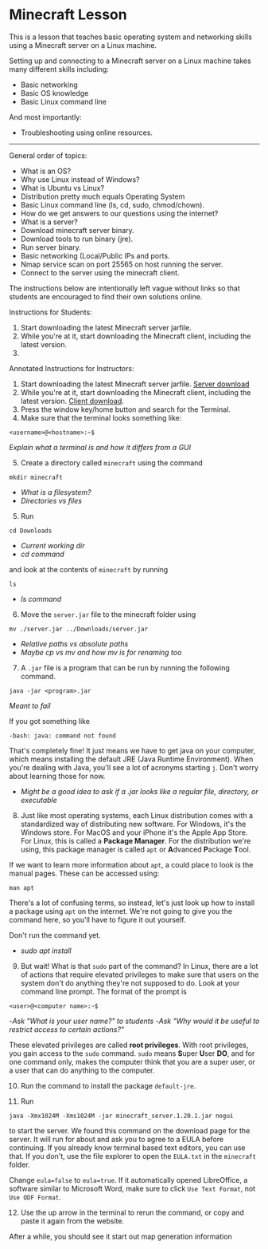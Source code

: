 # Minecraft Lesson

This is a lesson that teaches basic operating system and networking skills using a Minecraft server on a Linux machine.

Setting up and connecting to a Minecraft server on a Linux machine takes many different skills including:
- Basic networking
- Basic OS knowledge
- Basic Linux command line

And most importantly:

- Troubleshooting using online resources.

--- 

General order of topics:
- What is an OS?
- Why use Linux instead of Windows?
- What is Ubuntu vs Linux?
- Distribution pretty much equals Operating System 
- Basic Linux command line (ls, cd, sudo, chmod/chown).
- How do we get answers to our questions using the internet?
- What is a server?
- Download minecraft server binary.
- Download tools to run binary (jre).
- Run server binary.
- Basic networking (Local/Public IPs and ports.
- Nmap service scan on port 25565 on host running the server.
- Connect to the server using the minecraft client.

The instructions below are intentionally left vague without links so that students are encouraged to find their own solutions online.

Instructions for Students:

1. Start downloading the latest Minecraft server jarfile.
2. While you're at it, start downloading the Minecraft client, including the latest version.
3. 

Annotated Instructions for Instructors:

1. Start downloading the latest Minecraft server jarfile. [Server download](https://www.minecraft.net/en-us/download/server)
2. While you're at it, start downloading the Minecraft client, including the latest version. [Client download](https://www.minecraft.net/en-us/download).
3. Press the window key/home button and search for the Terminal.
4. Make sure that the terminal looks something like:
```
<username>@<hostname>:~$
```
*Explain what a terminal is and how it differs from a GUI*

5. Create a directory called ```minecraft``` using the command
```
mkdir minecraft
```
- *What is a filesystem?*
- *Directories vs files*

5. Run
```
cd Downloads
```
- *Current working dir*
- *cd command*

and look at the contents of ```minecraft``` by running
```
ls
```
- *ls command*

6. Move the ```server.jar``` file to the minecraft folder using
```
mv ./server.jar ../Downloads/server.jar
```
- *Relative paths vs absolute paths*
- *Maybe cp vs mv and how mv is for renaming too*

7. A ```.jar``` file is a program that can be run by running the following command. 
```
java -jar <program>.jar
```
*Meant to fail*

If you got something like 
```
-bash: java: command not found
```
That's completely fine! It just means we have to get java on your computer, which means installing the default JRE (Java Runtime Environment). When you're dealing with Java, you'll see a lot of acronyms starting ```j```. Don't worry about learning those for now.
- *Might be a good idea to ask if a .jar looks like a regular file, directory, or executable*

8. Just like most operating systems, each Linux distribution comes with a standardized way of distributing new software. For Windows, it's the Windows store. For MacOS and your iPhone it's the Apple App Store. For Linux, this is called a **Package Manager**. For the distribution we're using, this package manager is called ```apt``` or **A**dvanced **P**ackage **T**ool.

If we want to learn more information about ```apt```, a could place to look is the manual pages. These can be accessed using:

```
man apt
```

There's a lot of confusing terms, so instead, let's just look up how to install a package using ```apt``` on the internet. We're not going to give you the command here, so you'll have to figure it out yourself.

Don't run the command yet.

- *sudo apt install <package>*

9. But wait! What is that ```sudo``` part of the command? In Linux, there are a lot of actions that require elevated privileges to make sure that users on the system don't do anything they're not supposed to do. Look at your command line prompt. The format of the prompt is

```
<user>@<computer name>:~$
```

-*Ask "What is your user name?" to students*
-*Ask "Why would it be useful to restrict access to certain actions?"*

These elevated privileges are called **root privileges**. With root privileges, you gain access to the ```sudo``` command. ```sudo``` means **S**uper **U**ser **DO**, and for one command only, makes the computer think that you are a super user, or a user that can do anything to the computer.

10. Run the command to install the package ```default-jre```.

11. Run 
```
java -Xmx1024M -Xms1024M -jar minecraft_server.1.20.1.jar nogui 
```

to start the server. We found this command on the download page for the server. It will run for about and ask you to agree to a EULA before continuing. If you already know terminal based text editors, you can use that. If you don't, use the file explorer to open the ```EULA.txt``` in the ```minecraft``` folder. 

Change ```eula=false``` to ```eula=true```. If it automatically opened LibreOffice, a software similar to Microsoft Word, make sure to click ```Use Text Format```, not ```Use ODF Format```.

12. Use the up arrow in the terminal to rerun the command, or copy and paste it again from the website.

After a while, you should see it start out map generation information
